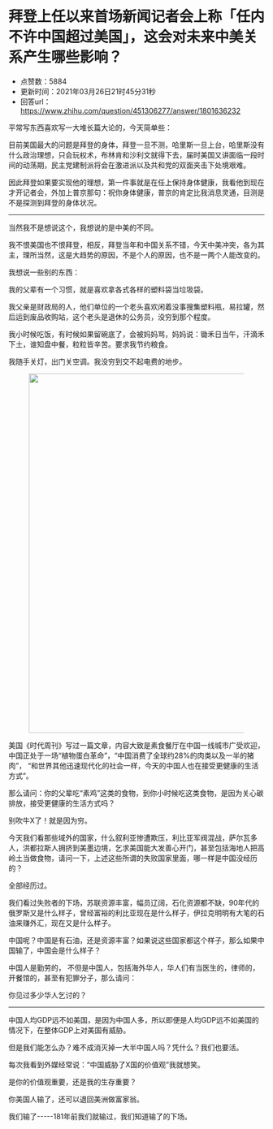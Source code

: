 # 拜登上任以来首场新闻记者会上称「任内不许中国超过美国」，这会对未来中美关系产生哪些影响？
- 点赞数：5884
- 更新时间：2021年03月26日21时45分31秒
- 回答url：https://www.zhihu.com/question/451306277/answer/1801636232
<body>
 <p data-pid="Fg40Dam0">平常写东西喜欢写一大堆长篇大论的，今天简单些：</p>
 <p data-pid="tKj0bJcw">目前美国最大的问题是拜登的身体，拜登一旦不测，哈里斯一旦上台，哈里斯没有什么政治理想，只会玩权术，布林肯和沙利文就得下去，届时美国又讲面临一段时间的动荡期，民主党建制派将会在激进派以及共和党的双面夹击下处境艰难。</p>
 <p data-pid="b087rhC8">因此拜登如果要实现他的理想，第一件事就是在任上保持身体健康，我看他到现在才开记者会，外加上普京那句：祝你身体健康，普京的肯定比我消息灵通，目测是不是探测到拜登的身体状况。</p>
 <hr>
 <p data-pid="naSAX8Xg">当然我不是想说这个，我想说的是中美的不同。</p>
 <p data-pid="zdxpOfWC">我不恨美国也不恨拜登，相反，拜登当年和中国关系不错，今天中美冲突，各为其主，理所当然，这是大趋势的原因，不是个人的原因，也不是一两个人能改变的。</p>
 <p data-pid="VDATCu2V">我想说一些别的东西：</p>
 <p data-pid="wczN1bYG">我的父辈有一个习惯，就是喜欢拿各式各样的塑料袋当垃圾袋。</p>
 <p data-pid="vzaY8fvJ">我父亲是财政局的人，他们单位的一个老头喜欢闲着没事搜集塑料瓶，易拉罐，然后运到废品收购站，这个老头是退休的公务员，没穷到那个程度。</p>
 <p data-pid="HXF5Z90v">我小时候吃饭，有时候如果留碗底了，会被妈妈骂，妈妈说：锄禾日当午，汗滴禾下土，谁知盘中餐，粒粒皆辛苦。要求我节约粮食。</p>
 <p data-pid="64ssBRgM">我随手关灯，出门关空调。我没穷到交不起电费的地步。</p>
 <figure data-size="normal">
  <img src="https://pic1.zhimg.com/50/v2-30579d19b287136c6740f62e6b6ebb18_720w.jpg?source=1940ef5c" data-caption="" data-size="normal" data-rawwidth="708" data-rawheight="185" data-original-token="v2-4b058bd68ab2b2e24d3810fde275c417" data-default-watermark-src="https://pic1.zhimg.com/50/v2-f08568cc3743295ebfd7f48628ffd127_720w.jpg?source=1940ef5c" class="origin_image zh-lightbox-thumb" width="708" data-original="https://picx.zhimg.com/v2-30579d19b287136c6740f62e6b6ebb18_r.jpg?source=1940ef5c">
 </figure>
 <p data-pid="5QhoO-49">美国《时代周刊》写过一篇文章，内容大致是素食餐厅在中国一线城市广受欢迎，中国正处于一场“植物蛋白革命”，“中国消费了全球约28%的肉类以及一半的猪肉”， “和世界其他迅速现代化的社会一样，今天的中国人也在接受更健康的生活方式”。</p>
 <p data-pid="RGpkuugF">那么请问：你的父辈吃“素鸡”这类的食物，到你小时候吃这类食物，是因为关心碳排放，接受更健康的生活方式吗？</p>
 <p data-pid="wpKi5waq">别吹牛X了！就是因为穷。</p>
 <p data-pid="aaDN0Mmv">今天我们看那些域外的国家，什么叙利亚惨遭欺压，利比亚军阀混战，萨尔瓦多人，洪都拉斯人拥挤到美墨边境，乞求美国能大发善心开门，甚至包括海地人把高岭土当做食物，请问一下，上述这些所谓的失败国家里面，哪一样是中国没经历的？</p>
 <p data-pid="W1wMMbkS">全部经历过。</p>
 <p data-pid="_6Ami9Wb">我们看过失败者的下场，苏联资源丰富，幅员辽阔，石化资源都不缺，90年代的俄罗斯又是什么样子，曾经富裕的利比亚现在是什么样子，伊拉克明明有大笔的石油来赚外汇，现在又是什么样子。</p>
 <p data-pid="ousuZU80">中国呢？中国是有石油，还是资源丰富？如果说这些国家都这个样子，那么如果中国输了，中国会是什么样子？</p>
 <p data-pid="r1VYclub">中国人是勤劳的， 不但是中国人，包括海外华人，华人们有当医生的，律师的，开餐馆的，甚至有犯罪分子，那么请问：</p>
 <p data-pid="yUQnnVPt">你见过多少华人乞讨的？</p>
 <hr>
 <p data-pid="NIbp8qrt">中国人均GDP远不如美国，是因为中国人多，所以即便是人均GDP远不如美国的情况下，在整体GDP上对美国有威胁。</p>
 <p data-pid="z2cxIocR">但是我们能怎么办？难不成消灭掉一大半中国人吗？凭什么？我们也要活。</p>
 <p data-pid="KuO3DgZC">每次我看到外媒经常说：“中国威胁了X国的价值观”我就想笑。</p>
 <p data-pid="yHLkDEOT">是你的价值观重要，还是我的生存重要？</p>
 <p data-pid="vujPVNel">你美国人输了，还可以退回美洲做富家翁。</p>
 <p data-pid="0C1v3n6T">我们输了-----181年前我们就输过，我们知道输了的下场。</p>
</body>